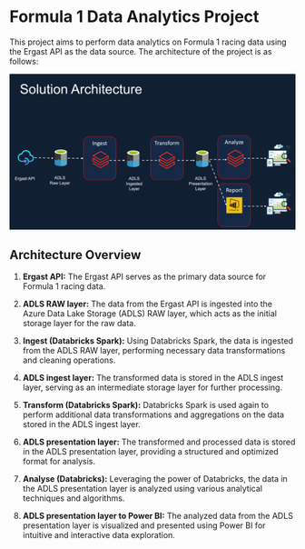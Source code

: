 # Formula 1 Data Analytics Project

This project aims to perform data analytics on Formula 1 racing data using the Ergast API as the data source. The architecture of the project is as follows:

![Architecture Diagram](architecture_diagram.png)

## Architecture Overview

1. **Ergast API:** The Ergast API serves as the primary data source for Formula 1 racing data.

2. **ADLS RAW layer:** The data from the Ergast API is ingested into the Azure Data Lake Storage (ADLS) RAW layer, which acts as the initial storage layer for the raw data.

3. **Ingest (Databricks Spark):** Using Databricks Spark, the data is ingested from the ADLS RAW layer, performing necessary data transformations and cleaning operations.

4. **ADLS ingest layer:** The transformed data is stored in the ADLS ingest layer, serving as an intermediate storage layer for further processing.

5. **Transform (Databricks Spark):** Databricks Spark is used again to perform additional data transformations and aggregations on the data stored in the ADLS ingest layer.

6. **ADLS presentation layer:** The transformed and processed data is stored in the ADLS presentation layer, providing a structured and optimized format for analysis.

7. **Analyse (Databricks):** Leveraging the power of Databricks, the data in the ADLS presentation layer is analyzed using various analytical techniques and algorithms.

8. **ADLS presentation layer to Power BI:** The analyzed data from the ADLS presentation layer is visualized and presented using Power BI for intuitive and interactive data exploration.

